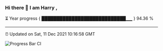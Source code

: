 ### Hi there 👋 I am Harry , 

⏳ Year progress { ████████████████████████████▁▁ } 94.36 %

---

⏰ Updated on Sat, 11 Dec 2021 10:16:58 GMT

![Progress Bar CI](https://github.com/duykhang68/duykhang68/workflows/Progress%20Bar%20CI/badge.svg)
